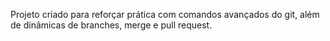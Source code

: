 Projeto criado para reforçar prática com comandos avançados do git, além de dinâmicas de branches, merge e pull request.
